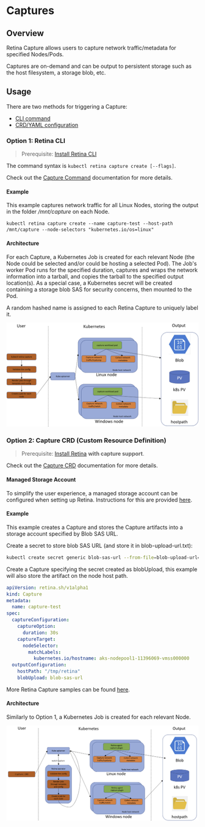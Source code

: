 # Captures

## Overview

Retina Capture allows users to capture network traffic/metadata for specified Nodes/Pods.

Captures are on-demand and can be output to persistent storage such as the host filesystem, a storage blob, etc.

## Usage

There are two methods for triggering a Capture:

- [CLI command](#option-1-retina-cli)
- [CRD/YAML configuration](#option-2-capture-crd-custom-resource-definition)

### Option 1: Retina CLI

> Prerequisite: [Install Retina CLI](../02-Installation/02-CLI.md)

The command syntax is `kubectl retina capture create [--flags]`.

Check out the [Capture Command](../04-Captures/cli.md) documentation for more details.

#### Example

This example captures network traffic for all Linux Nodes, storing the output in the folder */mnt/capture* on each Node.

```shell
kubectl retina capture create --name capture-test --host-path /mnt/capture --node-selectors "kubernetes.io/os=linux"
```

#### Architecture

For each Capture, a Kubernetes Job is created for each relevant Node (the Node could be selected and/or could be hosting a selected Pod).
The Job's worker Pod runs for the specified duration, captures and wraps the network information into a tarball, and copies the tarball to the specified output location(s).
As a special case, a Kubernetes secret will be created containing a storage blob SAS for security concerns, then mounted to the Pod.

A random hashed name is assigned to each Retina Capture to uniquely label it.

![Overview of Retina Capture without operator](img/capture-architecture-without-operator.png "Overview of Retina Capture without operator")

### Option 2: Capture CRD (Custom Resource Definition)

> Prerequisite: [Install Retina](../02-Installation/01-Setup.md) **with capture support**.

Check out the [Capture CRD](../05-Concepts/CRDs/Capture.md) documentation for more details.

#### Managed Storage Account

To simplify the user experience, a managed storage account can be configured when setting up Retina. Instructions for this are provided [here](../04-Captures/managed-storage-account.md#setup).

#### Example

This example creates a Capture and stores the Capture artifacts into a storage account specified by Blob SAS URL.

Create a secret to store blob SAS URL (and store it in blob-upload-url.txt):

```bash
kubectl create secret generic blob-sas-url --from-file=blob-upload-url=./blob-upload-url.txt
```

Create a Capture specifying the secret created as blobUpload, this example will also store the artifact on the node host path.

```yaml
apiVersion: retina.sh/v1alpha1
kind: Capture
metadata:
  name: capture-test
spec:
  captureConfiguration:
    captureOption:
      duration: 30s
    captureTarget:
      nodeSelector:
        matchLabels:
          kubernetes.io/hostname: aks-nodepool1-11396069-vmss000000
  outputConfiguration:
    hostPath: "/tmp/retina"
    blobUpload: blob-sas-url
```

More Retina Capture samples can be found [here](https://github.com/microsoft/retina/tree/main/samples/capture).

#### Architecture

Similarly to Option 1, a Kubernetes Job is created for each relevant Node.

![Overview of Retina Capture with operator](img/capture-architecture-with-operator.png "Overview of Retina Capture with operator")
